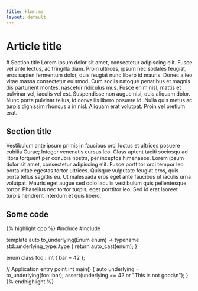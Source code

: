 ```yaml
---
title: klmr.me
layout: default
---
```

Article title
=============

<section>
# Section title
Lorem ipsum dolor sit amet, consectetur adipiscing elit. Fusce vel ante lectus, ac fringilla diam. Proin ultrices, ipsum nec sodales feugiat, eros sapien fermentum dolor, quis feugiat nunc libero id mauris. Donec a leo vitae massa consectetur euismod. Cum sociis natoque penatibus et magnis dis parturient montes, nascetur ridiculus mus. Fusce enim nisl, mattis et pulvinar vel, iaculis vel est. Suspendisse non augue nisi, quis aliquam dolor. Nunc porta pulvinar tellus, id convallis libero posuere id. Nulla quis metus ac turpis dignissim rhoncus a in nisl. Aliquam erat volutpat. Proin vel pretium erat.
</section>

<section>
<h1>Section title</h1>
<p>Vestibulum ante ipsum primis in faucibus orci luctus et ultrices posuere cubilia Curae; Integer venenatis cursus leo. Class aptent taciti sociosqu ad litora torquent per conubia nostra, per inceptos himenaeos. Lorem ipsum dolor sit amet, consectetur adipiscing elit. Fusce porttitor orci tempor leo porta vitae egestas tortor ultrices. Quisque vulputate feugiat eros, quis porta tellus sagittis eu. Ut malesuada eros eget ante faucibus ut iaculis urna volutpat. Mauris eget augue sed odio iaculis vestibulum quis pellentesque tortor. Phasellus nec tortor turpis, eget porttitor leo. Sed id erat laoreet turpis hendrerit interdum et quis libero.</p>
</section>

<section>
<h1>Some code</h1>
{% highlight cpp %}
#include <type_traits>
#include <cassert>

template <typename Enum>
auto to_underlying(Enum enum) -> typename std::underlying_type<Enum>::type {
    return auto_cast(enum);
}

enum class foo : int { bar = 42 };

// Application entry point
int main() {
    auto underlying = to_underlying(foo::bar);
    assert(underlying == 42 or "This is not good\n");
}
{% endhighlight %}
</section>
